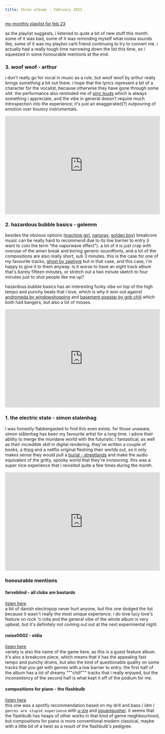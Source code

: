 ```yaml
---
title: three albums - february 2023
---
```


[my monthly playlist for feb 23](https://open.spotify.com/playlist/0vk88QNysxGGbPj1G9UPhN)

as the playlist suggests, i listened to quite a bit of new stuff this month. some of it was bad, some of it was reminding myself what noisia sounds like, some of it was my playboi carti friend continuing to try to convert me. i actually had a really tough time narrowing down the list this time, so i squeezed in some honourable mentions at the end. 

### 3. woof woof - arthur
i don't really go for vocal in music as a rule, but woof woof by arthur really brings something a bit out there. i hope that the lyrics represent a bit of a character for the vocalist, because otherwise they have gone through some _shit_. the performance also reminded me of [pinc louds](https://pinclouds.bandcamp.com/album/delancey-st-station) which is always something i appreciate, and the vibe in general doesn't require much introspection into the experience; it's just an exaggerated(?) outpouring of emotion over bouncy instrumentals.
<iframe style="border: 0; width: 100%; height: 320px;" src="https://bandcamp.com/EmbeddedPlayer/album=3912572000/size=large/bgcol=ffffff/linkcol=0687f5/artwork=small/transparent=true/" seamless><a href="https://plzmakeitruins.bandcamp.com/album/woof-woof">Woof Woof by ARTHUR</a></iframe>

### 2. hazardous bubble basics - golemm
besides the obvious options ([machine girl](https://machinegirl.bandcamp.com/), [nanoray](https://nanoray.bandcamp.com/), [golden boy](https://gold3nboy.bandcamp.com)) breakcore music can be really hard to recommend due to its low barrier to entry (i want to coin the term "the vaporwave effect"). a lot of it is just crap with overuse of the amen break and boring generic soundfonts, and a lot of the compositions are also really short, sub 3 minutes. this is the case for one of my favourite tracks, [ghost by zaphyre](https://syncoperecords.bandcamp.com/track/ghost-2) but in that case, and this case, i'm happy to give it to them anyway. is it worse to have an eight track album that's barely fifteen minutes, or stretch out a two minute sketch to four minutes just to shut people like me up? 

hazardous bubble basics has an interesting funky vibe on top of the high tempo and punchy beats that i love, which is why it won out against [andromeda by windowshopping](https://djwndwshppng.bandcamp.com/album/andromeda) and [basement popstar by gnb chili](https://noagreements.bandcamp.com/album/basement-popstar) which both had bangers, but also a lot of misses.
<iframe style="border: 0; width: 100%; height: 320px;" src="https://bandcamp.com/EmbeddedPlayer/album=96852056/size=large/bgcol=ffffff/linkcol=0687f5/artwork=small/transparent=true/" seamless><a href="https://golemm.bandcamp.com/album/hazardous-bubble-basics">Hazardous Bubble Basics by Golemm</a></iframe>

### 1. the electric state - simon stalenhag
i was honestly flabbergasted to find this even exists. for those unaware, simon stålenhag has been my favourite artist for a long time. i adore their ability to merge the mundane world with the futuristic / fantastical, as well as their incredible skill in digital rendering. they've written a couple of books, a ttrpg and a netflix original fleshing their worlds out, so it only makes sense they would pull a [burial - streetlands](https://burial.bandcamp.com/album/streetlands) and make the audio equivalent of the gritty, spooky world that they're invisioning. this was a super nice experience that i revisited quite a few times during the month. 
<iframe style="border: 0; width: 100%; height: 320px;" src="https://bandcamp.com/EmbeddedPlayer/album=533296537/size=large/bgcol=ffffff/linkcol=0687f5/artwork=small/transparent=true/" seamless><a href="https://simonstalenhag.bandcamp.com/album/the-electric-state">The Electric State by Simon Stålenhag</a></iframe>

### honourable mentions
#### farveblind - all clubs are bastards
[listen here](https://www.youtube.com/watch?v=CJ3bccOqB0I&list=OLAK5uy_nfVRZAtqzIUf-L5B2GL5E23UXAtDsNGog)<br/>
a bit of danish electropop never hurt anyone, but this one dodged the list because it wasn't really the most unique experience. i do love lucy love's feature on rock 'n rolla and the general vibe of the whole album is very upbeat, but it's definitely not coming out out at the next experimental night.
#### noise0002 - eldia
[listen here](https://eldia000.bandcamp.com/album/noise0002)<br/>
variety is also the name of the game here, as this is a guest feature album. it's also a breakcore piece, which means that it has the appealing fast tempo and punchy drums, but also the kind of questionable quality on some tracks that you get with genres with a low barrier to entry. the first half of the album has a lot of dreamy """chill""" tracks that i really enjoyed, but the inconsistency of the second half is what kept it off of the podium for me.
#### compositions for piano - the flashbulb
[listen here](https://theflashbulb.bandcamp.com/album/compositions-for-piano)<br/>
this one was a spotify recommendation based on my drill and bass / idm / `genres are stupid experience` with [µ-ziq](https://mikeparadinas.bandcamp.com/album/lunatic-harness-25th-anniversary-edition) and [squarepusher](https://squarepusher.bandcamp.com/). it seems that the flashbulb has heaps of other works in that kind of genre neighbourhood, but compositions for piano is more conventional modern classical, maybe with a little bit of a twist as a result of the flashbulb's pedigree.
